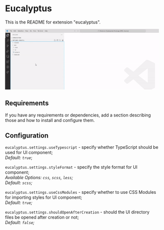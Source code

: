 # Eucalyptus

This is the README for extension "eucalyptus".

![Annotated code](images/preview.gif)

## Requirements

If you have any requirements or dependencies, add a section describing those and how to install and configure them.

## Configuration

`eucalyptus.settings.useTypescript` - specify whether TypeScript should be used for UI component;  
_Default: `true`_;

`eucalyptus.settings.styleFormat` - specify the style format for UI component;  
_Available Options: `css`, `scss`, `less`;_  
_Default: `scss`;_
        
`eucalyptus.settings.useCssModules` - specify whether to use CSS Modules for importing styles for UI component;  
_Default: `true`;_
        
`eucalyptus.settings.shouldOpenAfterCreation` - should the UI directory files be opened after creation or not;  
_Default: `false`;_
